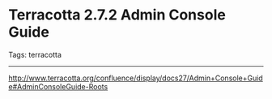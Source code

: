 # Terracotta 2.7.2 Admin Console Guide
Tags: terracotta

------

http://www.terracotta.org/confluence/display/docs27/Admin+Console+Guide#AdminConsoleGuide-Roots